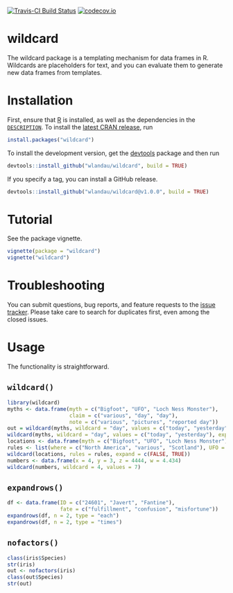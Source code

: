 [![Travis-CI Build Status](https://travis-ci.org/wlandau/wildcard.svg?branch=master)](https://travis-ci.org/wlandau/wildcard)
[![codecov.io](https://codecov.io/github/wlandau/wildcard/coverage.svg?branch=master)](https://codecov.io/github/wlandau/wildcard?branch=master)

# wildcard

The wildcard package is a templating mechanism for data frames in R. Wildcards are placeholders for text, and you can evaluate them to generate new data frames from templates. 

# Installation

First, ensure that [R](https://www.r-project.org/) is installed, as well as the dependencies in the [`DESCRIPTION`](https://github.com/wlandau/wildcard/blob/master/DESCRIPTION). To install the [latest CRAN release](https://CRAN.R-project.org/package=wildcard), run

```r
install.packages("wildcard")
```

To install the development version, get the [devtools](https://CRAN.R-project.org/package=devtools) package and then run 

```r
devtools::install_github("wlandau/wildcard", build = TRUE)
```

If you specify a tag, you can install a GitHub release.

```r
devtools::install_github("wlandau/wildcard@v1.0.0", build = TRUE)
```

# Tutorial

See the package vignette.

```r
vignette(package = "wildcard")
vignette("wildcard")
```

# Troubleshooting

You can submit questions, bug reports, and feature requests to the [issue tracker](https://github.com/wlandau/wildcard/issues). Please take care to search for duplicates first, even among the closed issues.

# Usage

The functionality is straightforward.

## `wildcard()`

```r
library(wildcard)
myths <- data.frame(myth = c("Bigfoot", "UFO", "Loch Ness Monster"), 
                    claim = c("various", "day", "day"), 
                    note = c("various", "pictures", "reported day"))
out = wildcard(myths, wildcard = "day", values = c("today", "yesterday"))
wildcard(myths, wildcard = "day", values = c("today", "yesterday"), expand = FALSE)
locations <- data.frame(myth = c("Bigfoot", "UFO", "Loch Ness Monster"), origin = "where")
rules <- list(where = c("North America", "various", "Scotland"), UFO = c("spaceship", "saucer"))
wildcard(locations, rules = rules, expand = c(FALSE, TRUE))
numbers <- data.frame(x = 4, y = 3, z = 4444, w = 4.434)
wildcard(numbers, wildcard = 4, values = 7)
```

## `expandrows()`

```r
df <- data.frame(ID = c("24601", "Javert", "Fantine"), 
                 fate = c("fulfillment", "confusion", "misfortune"))
expandrows(df, n = 2, type = "each")
expandrows(df, n = 2, type = "times")
```

## `nofactors()`

```r
class(iris$Species)
str(iris)
out <- nofactors(iris)
class(out$Species)
str(out)
```
